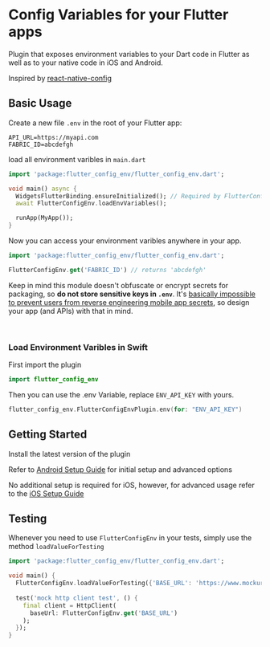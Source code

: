 # Config Variables for your Flutter apps

Plugin that exposes environment variables to your Dart code in Flutter as well as to your native code in iOS and Android.

Inspired by [react-native-config](https://github.com/luggit/react-native-config)

## Basic Usage

Create a new file `.env` in the root of your Flutter app:

```
API_URL=https://myapi.com
FABRIC_ID=abcdefgh
```

load all environment varibles in `main.dart`

```dart
import 'package:flutter_config_env/flutter_config_env.dart';

void main() async {
  WidgetsFlutterBinding.ensureInitialized(); // Required by FlutterConfigEnv
  await FlutterConfigEnv.loadEnvVariables();

  runApp(MyApp());
}
```

Now you can access your environment varibles anywhere in your app.

```dart
import 'package:flutter_config_env/flutter_config_env.dart';

FlutterConfigEnv.get('FABRIC_ID') // returns 'abcdefgh'
```

Keep in mind this module doesn't obfuscate or encrypt secrets for packaging, so **do not store sensitive keys in `.env`**. It's [basically impossible to prevent users from reverse engineering mobile app secrets](https://rammic.github.io/2015/07/28/hiding-secrets-in-android-apps/), so design your app (and APIs) with that in mind.

<br/>

### Load Environment Varibles in Swift

First import the plugin
```Swift
import flutter_config_env
```
Then you can use the .env Variable, replace `ENV_API_KEY` with yours.
```Swift
flutter_config_env.FlutterConfigEnvPlugin.env(for: "ENV_API_KEY")
```


## Getting Started

Install the latest version of the plugin

Refer to [Android Setup Guide](doc/ANDROID.md) for initial setup and advanced options

No additional setup is required for iOS, however, for advanced usage refer to the [iOS Setup Guide](doc/IOS.md)

## Testing

Whenever you need to use `FlutterConfigEnv` in your tests, simply use the method `loadValueForTesting`

```dart
import 'package:flutter_config_env/flutter_config_env.dart';

void main() {
  FlutterConfigEnv.loadValueForTesting({'BASE_URL': 'https://www.mockurl.com'});
  
  test('mock http client test', () {
    final client = HttpClient(
      baseUrl: FlutterConfigEnv.get('BASE_URL')
    );
  });
}
```
